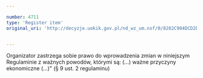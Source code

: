 ```yaml
---

number: 4711
type: 'Register item'
original_uri: 'http://decyzje.uokik.gov.pl/nd_wz_um.nsf/0/8282C904DCD2DA70C1257B7400352B60?OpenDocument'


---
```


Organizator zastrzega sobie prawo do wprowadzenia zmian w niniejszym Regulaminie z ważnych powodów, którymi są: (...) ważne przyczyny ekonomiczne (...)" (§ 9 ust. 2 regulaminu)
